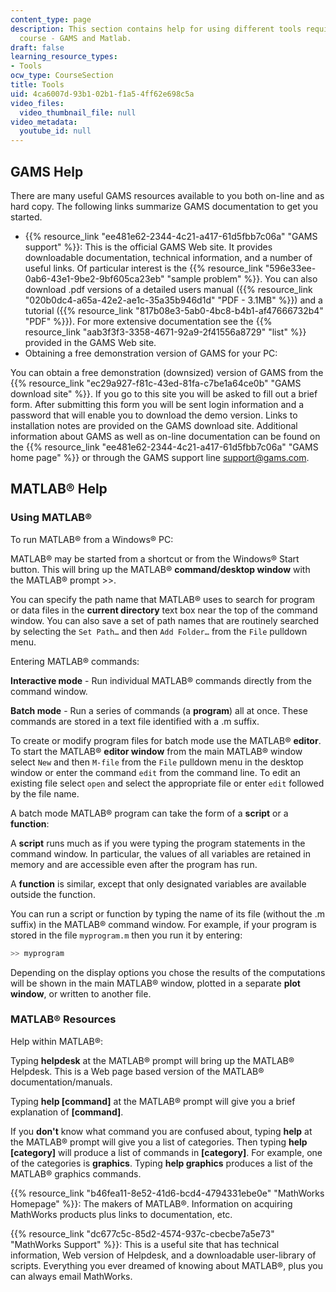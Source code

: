 ```yaml
---
content_type: page
description: This section contains help for using different tools required for the
  course - GAMS and Matlab.
draft: false
learning_resource_types:
- Tools
ocw_type: CourseSection
title: Tools
uid: 4ca6007d-93b1-02b1-f1a5-4ff62e698c5a
video_files:
  video_thumbnail_file: null
video_metadata:
  youtube_id: null
---
```

## GAMS Help

There are many useful GAMS resources available to you both on-line and as hard copy. The following links summarize GAMS documentation to get you started.

- {{% resource_link "ee481e62-2344-4c21-a417-61d5fbb7c06a" "GAMS support" %}}: This is the official GAMS Web site. It provides downloadable documentation, technical information, and a number of useful links. Of particular interest is the {{% resource_link "596e33ee-0ab6-43e1-9be2-9bf605ca23eb" "sample problem" %}}. You can also download .pdf versions of a detailed users manual ({{% resource_link "020b0dc4-a65a-42e2-ae1c-35a35b946d1d" "PDF - 3.1MB" %}}) and a tutorial ({{% resource_link "817b08e3-5ab0-4bc8-b4b1-af47666732b4" "PDF" %}}). For more extensive documentation see the {{% resource_link "aab3f3f3-3358-4671-92a9-2f41556a8729" "list" %}} provided in the GAMS Web site.
- Obtaining a free demonstration version of GAMS for your PC:

You can obtain a free demonstration (downsized) version of GAMS from the {{% resource_link "ec29a927-f81c-43ed-81fa-c7be1a64ce0b" "GAMS download site" %}}. If you go to this site you will be asked to fill out a brief form. After submitting this form you will be sent login information and a password that will enable you to download the demo version. Links to installation notes are provided on the GAMS download site. Additional information about GAMS as well as on-line documentation can be found on the {{% resource_link "ee481e62-2344-4c21-a417-61d5fbb7c06a" "GAMS home page" %}} or through the GAMS support line support@gams.com.

## MATLAB® Help

### Using MATLAB®

To run MATLAB® from a Windows® PC:

MATLAB® may be started from a shortcut or from the Windows® Start button. This will bring up the MATLAB® **command/desktop window** with the MATLAB® prompt >>.

You can specify the path name that MATLAB® uses to search for program or data files in the **current directory** text box near the top of the command window. You can also save a set of path names that are routinely searched by selecting the `Set Path…` and then `Add Folder…` from the `File` pulldown menu.

Entering MATLAB® commands:

**Interactive mode** - Run individual MATLAB® commands directly from the command window.

**Batch mode** - Run a series of commands (a **program**) all at once. These commands are stored in a text file identified with a .m suffix.

To create or modify program files for batch mode use the MATLAB® **editor**. To start the MATLAB® **editor window** from the main MATLAB® window select `New` and then `M-file` from the `File` pulldown menu in the desktop window or enter the command `edit` from the command line. To edit an existing file select `open` and select the appropriate file or enter `edit` followed by the file name.

A batch mode MATLAB® program can take the form of a **script** or a **function**:

A **script** runs much as if you were typing the program statements in the command window. In particular, the values of all variables are retained in memory and are accessible even after the program has run.

A **function** is similar, except that only designated variables are available outside the function.

You can run a script or function by typing the name of its file (without the .m suffix) in the MATLAB® command window. For example, if your program is stored in the file `myprogram.m` then you run it by entering:

```c
>> myprogram
```

Depending on the display options you chose the results of the computations will be shown in the main MATLAB® window, plotted in a separate **plot window**, or written to another file.

### MATLAB® Resources

Help within MATLAB®:

Typing **helpdesk** at the MATLAB® prompt will bring up the MATLAB® Helpdesk. This is a Web page based version of the MATLAB® documentation/manuals.

Typing **help \[command\]** at the MATLAB® prompt will give you a brief explanation of **\[command\]**.

If you **don't** know what command you are confused about, typing **help** at the MATLAB® prompt will give you a list of categories. Then typing **help \[category\]** will produce a list of commands in **\[category\]**. For example, one of the categories is **graphics**. Typing **help graphics** produces a list of the MATLAB® graphics commands.

{{% resource_link "b46fea11-8e52-41d6-bcd4-4794331ebe0e" "MathWorks Homepage" %}}: The makers of MATLAB®. Information on acquiring MathWorks products plus links to documentation, etc.

{{% resource_link "dc677c5c-85d2-4574-937c-cbecbe7a5e73" "MathWorks Support" %}}: This is a useful site that has technical information, Web version of Helpdesk, and a downloadable user-library of scripts. Everything you ever dreamed of knowing about MATLAB®, plus you can always email MathWorks.